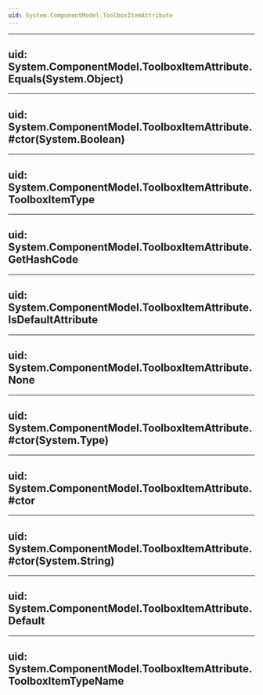 ```yaml
---
uid: System.ComponentModel.ToolboxItemAttribute
---
```


---
uid: System.ComponentModel.ToolboxItemAttribute.Equals(System.Object)
---

---
uid: System.ComponentModel.ToolboxItemAttribute.#ctor(System.Boolean)
---

---
uid: System.ComponentModel.ToolboxItemAttribute.ToolboxItemType
---

---
uid: System.ComponentModel.ToolboxItemAttribute.GetHashCode
---

---
uid: System.ComponentModel.ToolboxItemAttribute.IsDefaultAttribute
---

---
uid: System.ComponentModel.ToolboxItemAttribute.None
---

---
uid: System.ComponentModel.ToolboxItemAttribute.#ctor(System.Type)
---

---
uid: System.ComponentModel.ToolboxItemAttribute.#ctor
---

---
uid: System.ComponentModel.ToolboxItemAttribute.#ctor(System.String)
---

---
uid: System.ComponentModel.ToolboxItemAttribute.Default
---

---
uid: System.ComponentModel.ToolboxItemAttribute.ToolboxItemTypeName
---
